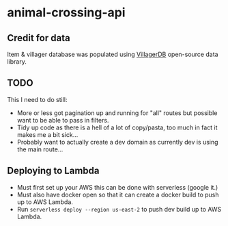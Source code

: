 # animal-crossing-api


## Credit for data

Item & villager database was populated using [VillagerDB](https://github.com/jefflomacy/villagerdb) open-source data library.

## TODO

This I need to do still:
- More or less got pagination up and running for "all" routes but possible want to be able to pass in filters.
- Tidy up code as there is a hell of a lot of copy/pasta, too much in fact it makes me a bit sick...
- Probably want to actually create a dev domain as currently dev is using the main route...


## Deploying to Lambda
- Must first set up your AWS this can be done with serverless (google it.)
- Must also have docker open so that it can create a docker build to push up to AWS Lambda.
- Run `serverless deploy --region us-east-2` to push dev build up to AWS Lambda.


